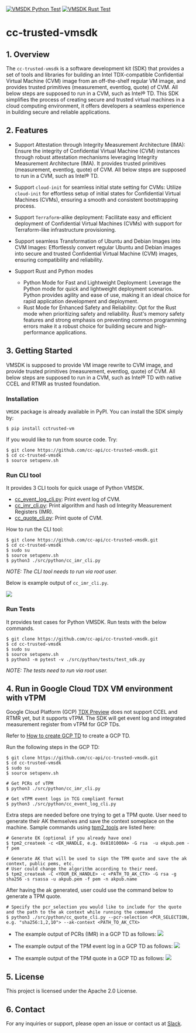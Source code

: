 [![VMSDK Python Test](https://github.com/cc-api/cc-trusted-vmsdk/actions/workflows/vmsdk-test-python.yaml/badge.svg)](https://github.com/cc-api/cc-trusted-vmsdk/actions/workflows/vmsdk-test-python.yaml)
[![VMSDK Rust Test](https://github.com/cc-api/cc-trusted-vmsdk/actions/workflows/vmsdk-test-rust.yaml/badge.svg)](https://github.com/cc-api/cc-trusted-vmsdk/actions/workflows/vmsdk-test-rust.yaml)

# cc-trusted-vmsdk


## 1. Overview

The `cc-trusted-vmsdk` is a software development kit (SDK) that provides a set of tools and libraries for building an Intel TDX-compatible Confidential Virtual Machine (CVM) image from an off-the-shelf regular VM image, and provides trusted primitives (measurement, eventlog, quote) of CVM. All below steps are supposed to run in a CVM, such as Intel® TD.
This SDK simplifies the process of creating secure and trusted virtual machines in a cloud computing environment, it offers developers a seamless experience in building secure and reliable applications.


## 2. Features

- Support Attestation through Integrity Measurement Architecture (IMA): Ensure the integrity of Confidential Virtual Machine (CVM) instances through robust attestation mechanisms leveraging Integrity Measurement Architecture (IMA). It provides trusted primitives (measurement, eventlog, quote) of CVM. All below steps are supposed to run in a CVM, such as Intel® TD.

- Support `cloud-init` for seamless initial state setting for CVMs: Utilize `cloud-init` for effortless setup of initial states for Confidential Virtual Machines (CVMs), ensuring a smooth and consistent bootstrapping process.

- Support `Terraform`-alike deployment: Facilitate easy and efficient deployment of Confidential Virtual Machines (CVMs) with support for Terraform-like infrastructure provisioning.

- Support seamless Transformation of Ubuntu and Debian Images into CVM Images: Effortlessly convert regular Ubuntu and Debian images into secure and trusted Confidential Virtual Machine (CVM) images, ensuring compatibility and reliability.

- Support Rust and Python modes
  - Python Mode for Fast and Lightweight Deployment: Leverage the Python mode for quick and lightweight deployment scenarios. Python provides agility and ease of use, making it an ideal choice for rapid application development and deployment.
  - Rust Mode for Enhanced Safety and Reliability: Opt for the Rust mode when prioritizing safety and reliability. Rust's memory safety features and strong emphasis on preventing common programming errors make it a robust choice for building secure and high-performance applications.


## 3. Getting Started

VMSDK is supposed to provide VM image rewrite to CVM image, and provide trusted primitives (measurement, eventlog, quote)
of CVM.
All below steps are supposed to run in a CVM, such as Intel® TD with native CCEL and RTMR as trusted foundation.

### Installation

`VMSDK` package is already available in PyPI. You can install the SDK simply by:

```
$ pip install cctrusted-vm
```

If you would like to run from source code. Try:

```
$ git clone https://github.com/cc-api/cc-trusted-vmsdk.git
$ cd cc-trusted-vmsdk
$ source setupenv.sh
```

### Run CLI tool

It provides 3 CLI tools for quick usage of Python VMSDK.

- [cc_event_log_cli.py](./src/python/cc_event_log_cli.py): Print event log of CVM.
- [cc_imr_cli.py](./src/python/cc_imr_cli.py): Print algorithm and hash od Integrity Measurement Registers (IMR).
- [cc_quote_cli.py](./src/python/cc_quote_cli.py): Print quote of CVM.


How to run the CLI tool:

```
$ git clone https://github.com/cc-api/cc-trusted-vmsdk.git
$ cd cc-trusted-vmsdk
$ sudo su
$ source setupenv.sh
$ python3 ./src/python/cc_imr_cli.py
```
_NOTE: The CLI tool needs to run via root user._

Below is example output of `cc_imr_cli.py`.

![](/docs/imr-cli-output.png)

### Run Tests

It provides test cases for Python VMSDK. Run tests with the below commands.

```
$ git clone https://github.com/cc-api/cc-trusted-vmsdk.git
$ cd cc-trusted-vmsdk
$ sudo su
$ source setupenv.sh
$ python3 -m pytest -v ./src/python/tests/test_sdk.py
```

_NOTE: The tests need to run via root user._


## 4. Run in Google Cloud TDX VM environment with vTPM

Google Cloud Platform (GCP) [TDX Preview](https://cloud.google.com/confidential-computing/confidential-vm/docs/create-a-confidential-vm-instance#intel-tdx) does not support CCEL and RTMR yet, but it supports vTPM.
The SDK will get event log and integrated measurement register from vTPM for GCP TDs.

Refer to [How to create GCP TD](https://github.com/cc-api/confidential-cluster/blob/main/deployment/single_node_gcp.md) to create a GCP TD.

Run the following steps in the GCP TD:

```
$ git clone https://github.com/cc-api/cc-trusted-vmsdk.git
$ cd cc-trusted-vmsdk
$ sudo su
$ source setupenv.sh

# Get PCRs of vTPM
$ python3 ./src/python/cc_imr_cli.py

# Get vTPM event logs in TCG compliant format
$ python3 ./src/python/cc_event_log_cli.py
```

Extra steps are needed before one trying to get a TPM quote.
User need to generate their AK themselves and save the context someplace on the machine. Sample commands using [tpm2_tools](https://github.com/tpm2-software/tpm2-tools) are listed here:

```
# Generate EK (optional if you already have one)
$ tpm2_createek -c <EK_HANDLE, e.g. 0x8101000A> -G rsa  -u ekpub.pem -f pem

# Generate AK that will be used to sign the TPM quote and save the ak context, public pems, etc.
# User could change the algorithm according to their need.
$ tpm2_createak -C <YOUR_EK_HANDLE> -c <PATH_TO_AK_CTX> -G rsa -g sha256 -s rsassa -u akpub.pem -f pem -n akpub.name
```

After having the ak generated, user could use the command below to generate a TPM quote.

```
# Specify the pcr_selection you would like to include for the quote and the path to the ak context while running the command
$ python3 ./src/python/cc_quote_cli.py --pcr-selection <PCR_SELECTION, e.g. "sha256:1,2,10"> --ak-context <PATH_TO_AK_CTX>
```

- The example output of PCRs (IMR) in a GCP TD as follows:
![](/docs/google_tdx_tpm_dump_imr.png)

- The example output of the TPM event log in a GCP TD as follows:
![](/docs/google_tdx_tpm_dump_eventlog.png)

- The example output of the TPM quote in a GCP TD as follows:
![](/docs/google_tdx_tpm_dump_quote.png)

## 5. License
This project is licensed under the Apache 2.0 License.

## 6. Contact
For any inquiries or support, please open an issue or contact us at [Slack](https://cc-api.slack.com/archives/C070P10A0DR).


